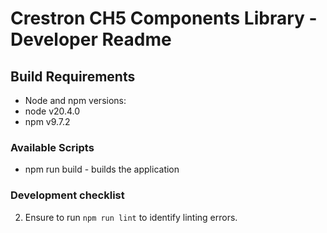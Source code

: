 # Crestron CH5 Components Library - Developer Readme

## Build Requirements

- Node and npm versions:
- node v20.4.0
- npm v9.7.2 

### Available Scripts

- npm run build - builds the application

### Development checklist
2. Ensure to run ```npm run lint``` to identify linting errors.
